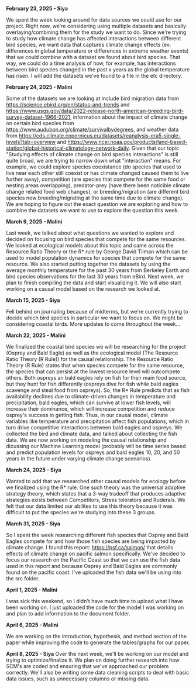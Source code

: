 **February 23, 2025 - Siya**

We spent the week looking around for data sources we could use for our project. Right now, we're considering using multiple datasets and basically overlaying/combining them for the study we want to do. Since we're trying to study how climate change has affected interactions between different bird species, we want data that captures climate change effects (ex: differences in global temperature or differences in extreme weather events) that we could combine with a dataset we found about bird species. That way, we could do a time analysis of how, for example, has interactions between bird species changed in the past x years as the global temperature has risen. I will add the datasets we've found to a file in the etc directory.

**February 24, 2025 - Malini**

Some of the datasets we are looking at include bird migration data from https://science.ebird.org/en/status-and-trends and https://www.usgs.gov/data/2022-release-north-american-breeding-bird-survey-dataset-1966-2021, information about the impact of climate change on certain bird species from https://www.audubon.org/climate/survivalbydegrees, and weather data from https://cds.climate.copernicus.eu/datasets/reanalysis-era5-single-levels?tab=overview and https://www.ncei.noaa.gov/products/land-based-station/global-historical-climatology-network-daily. Given that our topic "Studying effects of climate change on bird species interactions" is still quite broad, we are trying to narrow down what "interaction" means. For example, we could explore species coexistance (do species that used to live near each other still coexist or has climate changed caused them to live further away), competition (are species that compete for the same food or nesting areas overlapping), predator-prey (have there been noticible climate change related food web changes), or breeding/migration (are different bird species now breeding/migrating at the same time due to climate change). We are hoping to figure out the exact question we are exploring and how to combine the datasets we want to use to explore the question this week. 

**March 9, 2025 - Malini**

Last week, we talked about what questions we wanted to explore and decided on focusing on bird species that compete for the same resources. We looked at ecological models about this topic and came across the Resource Ratio Theory or the R* rule by George David Tilman which can be used to model population dynamics for species that compete for the same resource. We also started putting together the datasets by using the average monthly temperature for the past 30 years from Berkeley Earth and bird species observations for the last 30 years from eBird. Next week, we plan to finish compiling the data and start visualizing it. We will also start working on a causal model based on the research we looked at. 

**March 15, 2025 - Siya**

Fell behind on journaling because of midterms, but we're currently trying to decide which bird species in particular we want to focus on. We might be considering coastal birds. More updates to come throughout the week... 

**March 22, 2025 - Malini**

We finalized the coastal bird species we will be researching for the project (Osprey and Bald Eagle) as well as the ecological model (The Resource Ratio Theory (R Rule)) for the causal relationship. The Resource Ratio Theory (R Rule) states that when species compete for the same resource, the species that can persist at the lowest resource level will outcompete others. Both ospreys an bald eagles rely on fish for their main food source, but they hunt for fish differently (ospreys dive for fish while bald eagles scavenge and steal food from ospreys). So, the R* Rule predicts that as fish availability declines due to climate-driven changes in temperature and precipitation, bald eagles, which can survive at lower fish levels, will increase their dominance, which will increase competition and reduce osprey's success in getting fish. Thus, in our causal model, climate variables like temperature and precipitation affect fish populations, which in turn drive competitive interactions between bald eagles and ospreys. We collected the bird and climate data, and talked about collecting the fish data. We are now working on modeling the causal relationship and dicussing our Machine Learning model (probably will be time series based and predict population levels for ospreys and bald eagles 10, 20, and 50 years in the future under varying climate change scenarios).

**March 24, 2025 - Siya**

Wanted to add that we researched other causal models for ecology before we finalized using the R* rule. One such theory was the universal adaptive strategy theory, which states that a 3-way tradeoff that produces adaptive strategies exists between Competitors, Stress tolerators and Ruderals. We felt that our data limited our abilites to use this theory because it was difficult to put the species we're studying into these 3 groups. 

**March 31, 2025 - Siya**

So I spent the week researching different fish species that Osprey and Bald Eagles compete for and how those fish species are being impacted by climate change. I found this report: https://psf.ca/salmon/ that details effects of climate change on pacific salmon specifically. We've decided to focus our research on the Pacific Coast so that we can use the fish data used in this report and because Osprey and Bald Eagles are commonly found on the pacific coast. I've uploaded the fish data we'll be using into the src folder. 

**April 1, 2025 - Malini**

I was sick this weekend, so I didn't have much time to upload what I have been working on. I just uploaded the code for the model I was working on and plan to add information to the document folder. 

**April 6, 2025 - Malini**

We are working on the introduction, hypothesis, and method section of the paper while improving the code to generate the tables/graphs for our paper. 

**April 8, 2025 - Siya**
Over the next week, we'll be working on our model and trying to optimize/finalize it. We plan on doing further research into how SCM's are coded and ensuring that we've approached our problem correctly. We'll also be writing some data cleaning scripts to deal with basic data issues, such as unnecessary columns or missing data.
